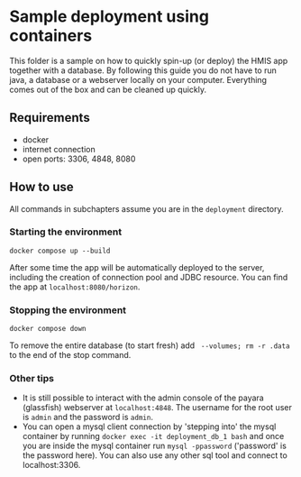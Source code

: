 # Sample deployment using containers
This folder is a sample on how to quickly spin-up (or deploy) the HMIS app together with a database. By following this guide you do not have to run java, a database or a webserver locally on your computer. Everything comes out of the box and can be cleaned up quickly.

## Requirements
- docker
- internet connection
- open ports: 3306, 4848, 8080

## How to use
All commands in subchapters assume you are in the `deployment` directory.

### Starting the environment
```
docker compose up --build
```

After some time the app will be automatically deployed to the server, including the creation of connection pool and JDBC resource. You can find the app at `localhost:8080/horizon`.

### Stopping the environment
```
docker compose down
```
To remove the entire database (to start fresh) add ` --volumes; rm -r .data` to the end of the stop command.

### Other tips
- It is still possible to interact with the admin console of the payara (glassfish) webserver at `localhost:4848`. The username for the root user is `admin` and the password is `admin`.
- You can open a mysql client connection by 'stepping into' the mysql container by running `docker exec -it deployment_db_1 bash` and once you are inside the mysql container run `mysql -ppassword` ('password' is the password here). You can also use any other sql tool and connect to localhost:3306.